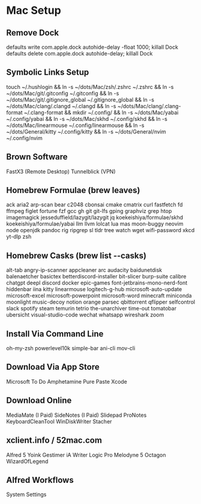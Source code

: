 # Mac Setup

## Remove Dock

defaults write com.apple.dock autohide-delay -float 1000; killall Dock
defaults delete com.apple.dock autohide-delay; killall Dock

## Symbolic Links Setup

touch ~/.hushlogin &&
ln -s ~/dots/Mac/zsh/.zshrc ~/.zshrc &&
ln -s ~/dots/Mac/git/.gitconfig ~/.gitconfig &&
ln -s ~/dots/Mac/git/.gitignore_global ~/.gitignore_global &&
ln -s ~/dots/Mac/clang/.clangd ~/.clangd &&
ln -s ~/dots/Mac/clang/.clang-format ~/.clang-format &&
mkdir ~/.config/ &&
ln -s ~/dots/Mac/yabai ~/.config/yabai &&
ln -s ~/dots/Mac/skhd ~/.config/skhd &&
ln -s ~/dots/Mac/linearmouse ~/.config/linearmouse &&
ln -s ~/dots/General/kitty ~/.config/kitty &&
ln -s ~/dots/General/nvim ~/.config/nvim

## Brown Software

FastX3 (Remote Desktop)
Tunnelblick (VPN)

## Homebrew Formulae (brew leaves)

ack
aria2
arp-scan
bear
c2048
cbonsai
cmake
cmatrix
curl
fastfetch
fd
ffmpeg
figlet
fortune
fzf
gcc
gh
git
git-lfs
gping
graphviz
grep
htop
imagemagick
jesseduffield/lazygit/lazygit
jq
koekeishiya/formulae/skhd
koekeishiya/formulae/yabai
llm
llvm
lolcat
lua
mas
moon-buggy
neovim
node
openjdk
pandoc
rig
ripgrep
sl
tldr
tree
watch
wget
wifi-password
xkcd
yt-dlp
zsh

## Homebrew Casks (brew list --casks)

alt-tab
angry-ip-scanner
appcleaner
arc
audacity
baidunetdisk
balenaetcher
basictex
betterdiscord-installer
bit-slicer
burp-suite
calibre
chatgpt
deepl
discord
docker
epic-games
font-jetbrains-mono-nerd-font
hiddenbar
iina
kitty
linearmouse
logitech-g-hub
microsoft-auto-update
microsoft-excel
microsoft-powerpoint
microsoft-word
minecraft
miniconda
moonlight
music-decoy
notion
orange
parsec
qbittorrent
qflipper
selfcontrol
slack
spotify
steam
temurin
tetrio
the-unarchiver
time-out
tomatobar
ubersicht
visual-studio-code
wechat
whatsapp
wireshark
zoom

## Install Via Command Line

oh-my-zsh
powerlevel10k
simple-bar
ani-cli
mov-cli

## Download Via App Store

Microsoft To Do
Amphetamine
Pure Paste
Xcode

## Download Online

MediaMate (I Paid)
SideNotes (I Paid)
Slidepad
ProNotes
KeyboardCleanTool
WinDiskWriter
Stacher

## xclient.info / 52mac.com

Alfred 5
Yoink
Gestimer
iA Writer
Logic Pro
Melodyne 5
Octagon
WizardOfLegend

## Alfred Workflows

System Settings
